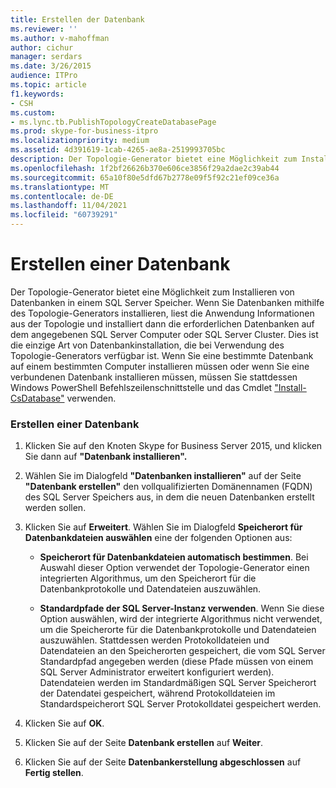 ```yaml
---
title: Erstellen der Datenbank
ms.reviewer: ''
ms.author: v-mahoffman
author: cichur
manager: serdars
ms.date: 3/26/2015
audience: ITPro
ms.topic: article
f1.keywords:
- CSH
ms.custom:
- ms.lync.tb.PublishTopologyCreateDatabasePage
ms.prod: skype-for-business-itpro
ms.localizationpriority: medium
ms.assetid: 4d391619-1cab-4265-ae8a-2519993705bc
description: Der Topologie-Generator bietet eine Möglichkeit zum Installieren von Datenbanken in einem SQL Server Speicher. Wenn Sie Datenbanken mithilfe des Topologie-Generators installieren, liest die Anwendung Informationen aus der Topologie und installiert dann die erforderlichen Datenbanken auf dem angegebenen SQL Server Computer oder SQL Server Cluster. Dies ist die einzige Art von Datenbankinstallation, die bei Verwendung des Topologie-Generators verfügbar ist. Wenn Sie eine bestimmte Datenbank auf einem bestimmten Computer installieren müssen oder wenn Sie eine verbundenen Datenbank installieren müssen, müssen Sie stattdessen Windows PowerShell Befehlszeilenschnittstelle und das cmdlet Install-CsDatabase verwenden.
ms.openlocfilehash: 1f2bf26626b370e606ce3856f29a2dae2c39ab44
ms.sourcegitcommit: 65a10f80e5dfd67b2778e09f5f92c21ef09ce36a
ms.translationtype: MT
ms.contentlocale: de-DE
ms.lasthandoff: 11/04/2021
ms.locfileid: "60739291"
---
```

# <a name="create-database"></a>Erstellen einer Datenbank
 
Der Topologie-Generator bietet eine Möglichkeit zum Installieren von Datenbanken in einem SQL Server Speicher. Wenn Sie Datenbanken mithilfe des Topologie-Generators installieren, liest die Anwendung Informationen aus der Topologie und installiert dann die erforderlichen Datenbanken auf dem angegebenen SQL Server Computer oder SQL Server Cluster. Dies ist die einzige Art von Datenbankinstallation, die bei Verwendung des Topologie-Generators verfügbar ist. Wenn Sie eine bestimmte Datenbank auf einem bestimmten Computer installieren müssen oder wenn Sie eine verbundenen Datenbank installieren müssen, müssen Sie stattdessen Windows PowerShell Befehlszeilenschnittstelle und das Cmdlet ["Install-CsDatabase"](/powershell/module/skype/install-csdatabase?view=skype-ps) verwenden.
  
### <a name="creating-a-database"></a>Erstellen einer Datenbank

1. Klicken Sie auf den Knoten Skype for Business Server 2015, und klicken Sie dann auf **"Datenbank installieren".**
    
2. Wählen Sie im Dialogfeld **"Datenbanken installieren"** auf der Seite **"Datenbank erstellen"** den vollqualifizierten Domänennamen (FQDN) des SQL Server Speichers aus, in dem die neuen Datenbanken erstellt werden sollen.
    
3. Klicken Sie auf **Erweitert**. Wählen Sie im Dialogfeld **Speicherort für Datenbankdateien auswählen** eine der folgenden Optionen aus:
    
   - **Speicherort für Datenbankdateien automatisch bestimmen**. Bei Auswahl dieser Option verwendet der Topologie-Generator einen integrierten Algorithmus, um den Speicherort für die Datenbankprotokolle und Datendateien auszuwählen.
    
   - **Standardpfade der SQL Server-Instanz verwenden**. Wenn Sie diese Option auswählen, wird der integrierte Algorithmus nicht verwendet, um die Speicherorte für die Datenbankprotokolle und Datendateien auszuwählen. Stattdessen werden Protokolldateien und Datendateien an den Speicherorten gespeichert, die vom SQL Server Standardpfad angegeben werden (diese Pfade müssen von einem SQL Server Administrator erweitert konfiguriert werden). Datendateien werden im Standardmäßigen SQL Server Speicherort der Datendatei gespeichert, während Protokolldateien im Standardspeicherort SQL Server Protokolldatei gespeichert werden.
    
4. Klicken Sie auf **OK**.
    
5. Klicken Sie auf der Seite **Datenbank erstellen** auf **Weiter**.
    
6. Klicken Sie auf der Seite **Datenbankerstellung abgeschlossen** auf **Fertig stellen**.
